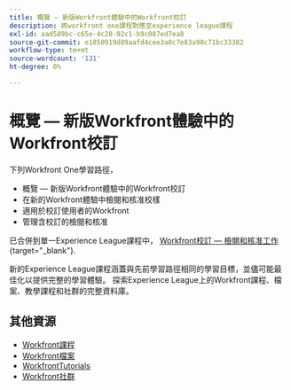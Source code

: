 ```yaml
---
title: 概覽 — 新版Workfront體驗中的Workfront校訂
description: 將workfront one課程對應至experience league課程
exl-id: aad589bc-c65e-4c28-92c1-b9c087ed7ea8
source-git-commit: e1850919d89aafd4cee3a0c7e83a98c71bc33382
workflow-type: tm+mt
source-wordcount: '131'
ht-degree: 0%

---
```


# 概覽 — 新版Workfront體驗中的Workfront校訂

下列Workfront One學習路徑，

* 概覽 — 新版Workfront體驗中的Workfront校訂
* 在新的Workfront體驗中檢閱和核准校樣
* 適用於校訂使用者的Workfront
* 管理含校訂的檢閱和核准

已合併到單一Experience League課程中， [Workfront校訂 — 檢閱和核准工作](https://experienceleague.adobe.com/?recommended=Workfront-L-1-2022.1.proof){target="_blank"}.

新的Experience League課程涵蓋與先前學習路徑相同的學習目標，並儘可能最佳化以提供完整的學習體驗。  探索Experience League上的Workfront課程、檔案、教學課程和社群的完整資料庫。

## 其他資源

* [Workfront課程](https://experienceleague.adobe.com/?lang=en&amp;Solution=Workfront#courses)
* [Workfront檔案](https://experienceleague.adobe.com/docs/workfront.html)
* [WorkfrontTutorials](https://experienceleague.adobe.com/docs/workfront-learn/tutorials-workfront/home.html)
* [Workfront社群](https://experienceleaguecommunities.adobe.com/t5/workfront/ct-p/workfront)
